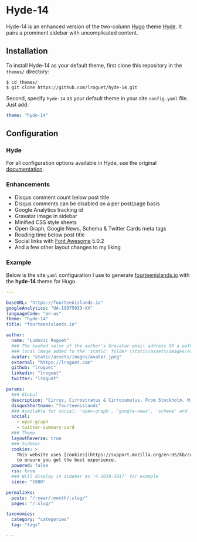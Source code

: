 # Hyde-14
Hyde-14 is an enhanced version of the two-column [Hugo](https://gohugo.io) theme [Hyde](https://github.com/spf13/hyde). It pairs a prominent sidebar with uncomplicated content.

## Installation
To install Hyde-14 as your default theme, first clone this repository in the `themes/` directory:

    $ cd themes/
    $ git clone https://github.com/lroguet/hyde-14.git

Second, specify `hyde-14` as your default theme in your site `config.yaml` file. Just add:

```yaml
theme: "hyde-14"
```   

## Configuration
### Hyde
For all configuration options available in Hyde, see the original [documentation](https://github.com/spf13/hyde#options).

### Enhancements

- Disqus comment count below post title
- Disqus comments can be disabled on a per post/page basis
- Google Analytics tracking id
- Gravatar image in sidebar
- Minified CSS style sheets
- Open Graph, Google News, Schema & Twitter Cards meta tags
- Reading time below post title
- Social links with [Font Awesome](http://fontawesome.io/) 5.0.2
- And a few other layout changes to my liking

### Example
Below is the site `yaml` configuration I use to generate [fourteenislands.io](https://fourteenislands.io) with the **hyde-14** theme for Hugo.

```yaml
---

baseURL: "https://fourteenislands.io"
googleAnalytics: "UA-19075933-XX"
languageCode: "en-us"
theme: "hyde-14"
title: "fourteenislands.io"

author:
  name: "Ludovic Roguet"
  ### The hashed value of the author's Gravatar email address OR a path to a
  ### local image added to the 'static' folder (static/assets/images/avatar.jpeg for example)
  avatar: "static/assets/images/avatar.jpeg"
  external: "https://lroguet.com"
  github: "lroguet"
  linkedin: "lroguet"
  twitter: "lroguet"

params:
  ### Global
  description: "Cirrus, Cirrostratus & Cirrocumulus. From Stockholm. With Love."
  disqusShortname: "fourteenislands"
  ### Available for social: 'open-graph', 'google-news', 'schema' and 'twitter-summary-card'
  social:
    - open-graph
    - twitter-summary-card
  ### Theme
  layoutReverse: true
  ### Sidebar
  cookies: >
    This website uses [cookies](https://support.mozilla.org/en-US/kb/cookies-information-websites-store-on-your-computer) 
    to ensure you get the best experience.
  powered: false
  rss: true
  ### Will display in sidebar as '© 2010-2017' for example
  since: "1980"

permalinks:
  posts: "/:year/:month/:slug/"
  pages: "/:slug/"

taxonomies:
  category: "categories"
  tag: "tags"

---
```
